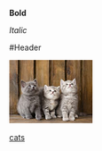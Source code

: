 **Bold**

_Italic_

#Header

![cats](img/cats.jpg)

[cats](https://img1.goodfon.ru/original/320x240/0/68/kotyata-malyshi-troica-trio.jpg)


